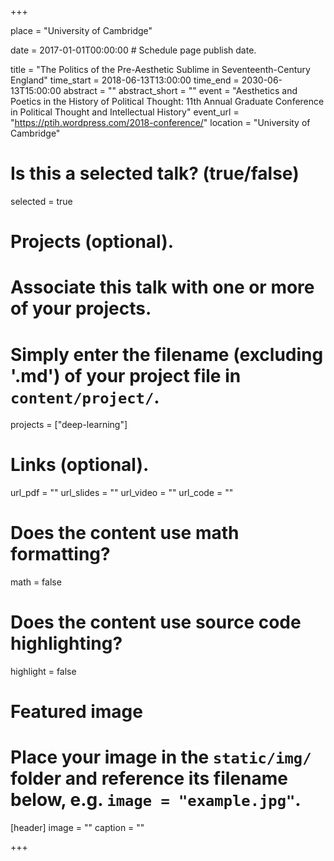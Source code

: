 +++

place = "University of Cambridge"

date = 2017-01-01T00:00:00  # Schedule page publish date.

title = "The Politics of the Pre-Aesthetic Sublime in Seventeenth-Century England"
time_start = 2018-06-13T13:00:00
time_end = 2030-06-13T15:00:00
abstract = ""
abstract_short = ""
event = "Aesthetics and	Poetics in the History of Political Thought: 11th Annual Graduate Conference in Political Thought and Intellectual History"
event_url = "https://ptih.wordpress.com/2018-conference/"
location = "University of Cambridge"

# Is this a selected talk? (true/false)
selected = true

# Projects (optional).
#   Associate this talk with one or more of your projects.
#   Simply enter the filename (excluding '.md') of your project file in `content/project/`.
projects = ["deep-learning"]

# Links (optional).
url_pdf = ""
url_slides = ""
url_video = ""
url_code = ""

# Does the content use math formatting?
math = false

# Does the content use source code highlighting?
highlight = false

# Featured image
# Place your image in the `static/img/` folder and reference its filename below, e.g. `image = "example.jpg"`.
[header]
image = ""
caption = ""

+++
